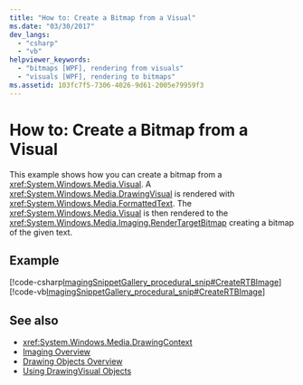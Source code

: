 ```yaml
---
title: "How to: Create a Bitmap from a Visual"
ms.date: "03/30/2017"
dev_langs: 
  - "csharp"
  - "vb"
helpviewer_keywords: 
  - "bitmaps [WPF], rendering from visuals"
  - "visuals [WPF], rendering to bitmaps"
ms.assetid: 103fc7f5-7306-4026-9d61-2005e79959f3
---
```

# How to: Create a Bitmap from a Visual
This example shows how you can create a bitmap from a <xref:System.Windows.Media.Visual>. A <xref:System.Windows.Media.DrawingVisual> is rendered with <xref:System.Windows.Media.FormattedText>. The <xref:System.Windows.Media.Visual> is then rendered to the <xref:System.Windows.Media.Imaging.RenderTargetBitmap> creating a bitmap of the given text.  
  
## Example  
 [!code-csharp[ImagingSnippetGallery_procedural_snip#CreateRTBImage](../../../../samples/snippets/csharp/VS_Snippets_Wpf/ImagingSnippetGallery_procedural_snip/CSharp/RenderTargetBitmapExample.cs#creatertbimage)]
 [!code-vb[ImagingSnippetGallery_procedural_snip#CreateRTBImage](../../../../samples/snippets/visualbasic/VS_Snippets_Wpf/ImagingSnippetGallery_procedural_snip/VB/RenderTargetBitmapExample.vb#creatertbimage)]  
  
## See also
- <xref:System.Windows.Media.DrawingContext>
- [Imaging Overview](../../../../docs/framework/wpf/graphics-multimedia/imaging-overview.md)
- [Drawing Objects Overview](../../../../docs/framework/wpf/graphics-multimedia/drawing-objects-overview.md)
- [Using DrawingVisual Objects](../../../../docs/framework/wpf/graphics-multimedia/using-drawingvisual-objects.md)
